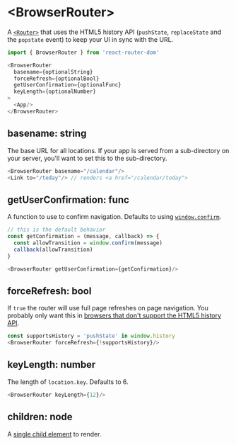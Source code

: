 # &lt;BrowserRouter>

A [`<Router>`](../../../react-router/docs/api/Router.md) that uses the HTML5 history API (`pushState`, `replaceState` and the `popstate` event) to keep your UI in sync with the URL.

```js
import { BrowserRouter } from 'react-router-dom'

<BrowserRouter
  basename={optionalString}
  forceRefresh={optionalBool}
  getUserConfirmation={optionalFunc}
  keyLength={optionalNumber}
>
  <App/>
</BrowserRouter>
```

## basename: string

The base URL for all locations. If your app is served from a sub-directory on your server, you'll want to set this to the sub-directory.

```js
<BrowserRouter basename="/calendar"/>
<Link to="/today"/> // renders <a href="/calendar/today">
```

## getUserConfirmation: func

A function to use to confirm navigation. Defaults to using [`window.confirm`](https://developer.mozilla.org/en-US/docs/Web/API/Window/confirm).

```js
// this is the default behavior
const getConfirmation = (message, callback) => {
  const allowTransition = window.confirm(message)
  callback(allowTransition)
}

<BrowserRouter getUserConfirmation={getConfirmation}/>
```

## forceRefresh: bool

If `true` the router will use full page refreshes on page navigation. You probably only want this in [browsers that don't support the HTML5 history API](http://caniuse.com/#feat=history).

```js
const supportsHistory = 'pushState' in window.history
<BrowserRouter forceRefresh={!supportsHistory}/>
```

## keyLength: number

The length of `location.key`. Defaults to 6.

```js
<BrowserRouter keyLength={12}/>
```

## children: node

A [single child element](https://facebook.github.io/react/docs/react-api.html#react.children.only) to render.
